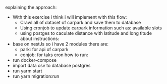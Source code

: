 explaining the approach: 
  - With this exercise i think i will implement with this flow: 
    - Crawl all of dataset of carpark and save them to database
    - Using cronjob to update carpark information such as: available slots
    - using postges to caculate distance with latitude and long titude 
about instructions: 
  - base on nestJs so i have 2 modules there are: 
    - park: for api of carpark
    - conjob: for taks cron
how to run: 
  - run docker-compose 
  - import data csv to database postgres 
  - run yarm start
  - run yarn migration:run
